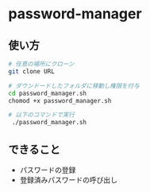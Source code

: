 # password-manager

## 使い方

```bash
# 任意の場所にクローン
git clone URL

# ダウンドードしたフォルダに移動し権限を付与
cd password_manager.sh
chomod +x password_manager.sh

# 以下のコマンドで実行 
 ./password_manager.sh 
```

## できること
- パスワードの登録
- 登録済みパスワードの呼び出し
